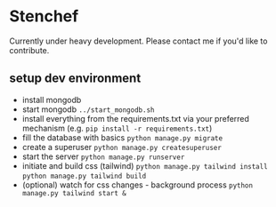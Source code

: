 # Stenchef

Currently under heavy development. Please contact me if you'd like to
contribute.


## setup dev environment

- install mongodb
- start mongodb
  `../start_mongodb.sh`
- install everything from the requirements.txt via your preferred mechanism
  (e.g. `pip install -r requirements.txt`)
- fill the database with basics
  `python manage.py migrate`
- create a superuser
  `python manage.py createsuperuser`
- start the server
  `python manage.py runserver`
- initiate and build css (tailwind)
  `python manage.py tailwind install`
  `python manage.py tailwind build`
- (optional) watch for css changes - background process
  `python manage.py tailwind start &`
